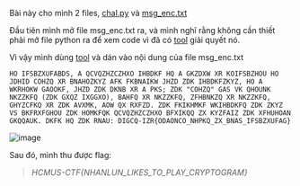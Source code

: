 Bài này cho mình 2 files, [chal.py](https://github.com/saraka1412/Write-up/blob/main/HCMUS-CTF%202022/Substitution/chal.py) và [msg_enc.txt](https://github.com/saraka1412/Write-up/blob/main/HCMUS-CTF%202022/Substitution/msg_enc.txt)

Đầu tiên mình mở file msg_enc.txt ra, và mình nghĩ rằng không cần thiết phải mở file python ra để xem code vì đã có [tool](https://www.guballa.de/substitution-solver) giải quyết nó.
 

Vì vậy mình dùng [tool](https://www.guballa.de/substitution-solver) và dán vào nội dung của file msg_enc.txt 

```
HO IFSBZXUFABDS, A QCVQZHZCZHXO IHBDKF HQ A GKZDXW XR KOIFSBZHOU HO JDHID COHZQ XR BNAHOZKYZ AFK FKBNAIKW JHZD ZDK IHBDKFZKYZ, HO A WKRHOKW GAOOKF, JHZD ZDK DKNB XR A PKS; ZDK "COHZQ" GAS VK QHOUNK NKZZKFQ (ZDK GXQZ IXGGXO), BAHFQ XR NKZZKFQ, ZFHBNKZQ XR NKZZKFQ, GHYZCFKQ XR ZDK AVXMK, AOW QX RXFZD. ZDK FKIKHMKF WKIHBDKFQ ZDK ZKYZ VS BKFRXFGHOU ZDK HOMKFQK QCVQZHZCZHXO BFXIKQQ ZX KYZFAIZ ZDK XFHUHOAN GKQQAUK. DKFK HQ ZDK RNAU: DIGCQ-IZR{ODAONCO_NHPKQ_ZX_BNAS_IFSBZXUFAG}
```

![image](https://user-images.githubusercontent.com/94149390/168524657-e3e35d2a-c510-4573-ab3c-0c2c5343a3c3.png)

Sau đó, mình thu được flag:
>*HCMUS-CTF{NHANLUN_LIKES_TO_PLAY_CRYPTOGRAM}*
